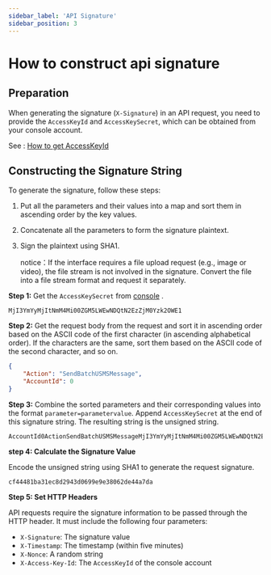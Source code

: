 ```yaml
---
sidebar_label: 'API Signature'
sidebar_position: 3
---
```


# How to construct api signature

## Preparation

When generating the signature (`X-Signature`) in an API request, you need to provide the `AccessKeyId` and `AccessKeySecret`, which can be obtained from your console account.

See : [How to get AccessKeyId](/docs/sms/api/get-accesskey-1.md)

## Constructing the Signature String

To generate the signature, follow these steps:

1. Put all the parameters and their values into a map and sort them in ascending order by the key values.

2. Concatenate all the parameters to form the signature plaintext.

3. Sign the plaintext using SHA1.

   notice：If the interface requires a file upload request (e.g., image or video), the file stream is not involved in the signature. Convert the file into a file stream format and request it separately.

**Step 1:** Get the `AccessKeySecret` from [console](https://console.uspeedo.com) .

```
MjI3YmYyMjItNmM4Mi00ZGM5LWEwNDQtN2EzZjM0Yzk2OWE1
```

**Step 2:** Get the request body from the request and sort it in ascending order based on the ASCII code of the first character (in ascending alphabetical order). If the characters are the same, sort them based on the ASCII code of the second character, and so on.

```json
{
    "Action": "SendBatchUSMSMessage",
    "AccountId": 0
}
```

**Step 3:** Combine the sorted parameters and their corresponding values into the format `parameter=parametervalue`. Append `AccessKeySecret` at the end of this signature string. The resulting string is the unsigned string.

```
AccountId0ActionSendBatchUSMSMessageMjI3YmYyMjItNmM4Mi00ZGM5LWEwNDQtN2EzZjM0Yzk2OWE1
```

**step 4: Calculate the Signature Value**

Encode the unsigned string using SHA1 to generate the request signature.

```
cf44481ba31ec8d2943d0699e9e38062de44a7da
```

**Step 5: Set HTTP Headers**

API requests require the signature information to be passed through the HTTP header. It must include the following four parameters:

- `X-Signature`: The signature value
- `X-Timestamp`: The timestamp (within five minutes)
- `X-Nonce`: A random string
- `X-Access-Key-Id`: The `AccessKeyId` of the console account
